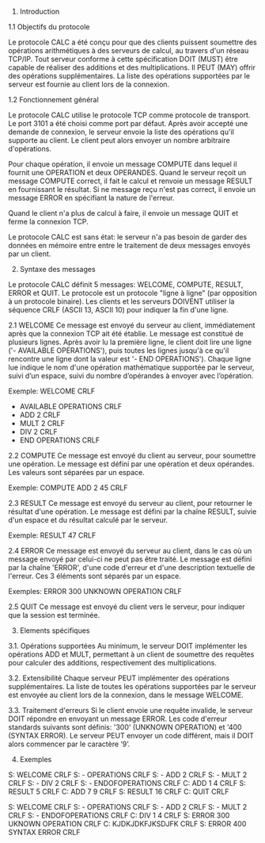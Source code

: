 1. Introduction

1.1 Objectifs du protocole

Le protocole CALC a été conçu pour que des clients puissent soumettre des opérations arithmétiques à des serveurs de
calcul, au travers d'un réseau TCP/IP. Tout serveur conforme à cette spécification DOIT (MUST) être capable de réaliser
des additions et des multiplications. Il PEUT (MAY) offrir des opérations supplémentaires. La liste des opérations
supportées par le serveur est fournie au client lors de la connexion.

1.2 Fonctionnement général

Le protocole CALC utilise le protocole TCP comme protocole de transport. Le port 3101 a été choisi comme port par
défaut. Après avoir accepté une demande de connexion, le serveur envoie la liste des opérations qu'il supporte au
client. Le client peut alors envoyer un nombre arbitraire d'opérations.

Pour chaque opération, il envoie un message COMPUTE dans lequel il fournit une OPERATION et deux OPERANDES. Quand le
serveur reçoit un message COMPUTE correct, il fait le calcul et renvoie un message RESULT en fournissant le résultat. Si
ne message reçu n'est pas correct, il envoie un message ERROR en spécifiant la nature de l'erreur.

Quand le client n'a plus de calcul à faire, il envoie un message QUIT et ferme la connexion TCP.

Le protocole CALC est sans état: le serveur n'a pas besoin de garder des données en mémoire entre entre le traitement de
deux messages envoyés par un client.

2. Syntaxe des messages

Le protocole CALC définit 5 messages: WELCOME, COMPUTE, RESULT, ERROR et QUIT. Le protocole est un protocole "ligne à
ligne" (par opposition à un protocole binaire). Les clients et les serveurs DOIVENT utiliser la séquence CRLF (ASCII 13,
ASCII 10) pour indiquer la fin d'une ligne.

2.1 WELCOME Ce message est envoyé du serveur au client, immédiatement après que la connexion TCP ait été établie. Le
message est constitué de plusieurs lignes. Après avoir lu la première ligne, le client doit lire une ligne ('- AVAILABLE
OPERATIONS'), puis toutes les lignes jusqu'à ce qu'il rencontre une ligne dont la valeur est '- END OPERATIONS'). Chaque
ligne lue indique le nom d'une opération mathématique supportée par le serveur, suivi d’un espace, suivi du nombre
d’opérandes à envoyer avec l’opération.

Exemple:
WELCOME CRLF

- AVAILABLE OPERATIONS CRLF
- ADD 2 CRLF
- MULT 2 CRLF
- DIV 2 CRLF
- END OPERATIONS CRLF

2.2 COMPUTE Ce message est envoyé du client au serveur, pour soumettre une opération. Le message est défini par une
opération et deux opérandes. Les valeurs sont séparées par un espace.

Exemple: COMPUTE ADD 2 45 CRLF

2.3 RESULT Ce message est envoyé du serveur au client, pour retourner le résultat d'une opération. Le message est défini
par la chaîne RESULT, suivie d'un espace et du résultat calculé par le serveur.

Exemple: RESULT 47 CRLF

2.4 ERROR Ce message est envoyé du serveur au client, dans le cas où un message envoyé par celui-ci ne peut pas être
traité. Le message est défini par la chaîne 'ERROR', d'une code d'erreur et d'une description textuelle de l'erreur. Ces
3 éléments sont séparés par un espace.

Exemples: ERROR 300 UNKNOWN OPERATION CRLF

2.5 QUIT Ce message est envoyé du client vers le serveur, pour indiquer que la session est terminée.

3. Elements spécifiques

3.1. Opérations supportées Au minimum, le serveur DOIT implémenter les opérations ADD et MULT, permettant à un client de
soumettre des requêtes pour calculer des additions, respectivement des multiplications.

3.2. Extensibilité Chaque serveur PEUT implémenter des opérations supplémentaires. La liste de toutes les opérations
supportées par le serveur est envoyée au client lors de la connexion, dans le message WELCOME.

3.3. Traitement d'erreurs Si le client envoie une requête invalide, le serveur DOIT répondre en envoyant un message
ERROR. Les code d'erreur standards suivants sont définis: '300' (UNKNOWN OPERATION) et '400 (SYNTAX ERROR). Le serveur
PEUT envoyer un code différent, mais il DOIT alors commencer par le caractère ‘9’.

4. Exemples

S: WELCOME CRLF S: - OPERATIONS CRLF S: - ADD 2 CRLF S: - MULT 2 CRLF S: - DIV 2 CRLF S: - ENDOFOPERATIONS CRLF C: ADD 1
4 CRLF S: RESULT 5 CRLF C: ADD 7 9 CRLF S: RESULT 16 CRLF C: QUIT CRLF

S: WELCOME CRLF S: - OPERATIONS CRLF S: - ADD 2 CRLF S: - MULT 2 CRLF S: - ENDOFOPERATIONS CRLF C: DIV 1 4 CRLF S: ERROR
300 UKNOWN OPERATION CRLF C: KJDKJDKFJKSDJFK CRLF S: ERROR 400 SYNTAX ERROR CRLF